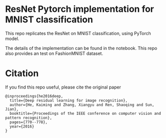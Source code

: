# ResNet Pytorch implementation for MNIST classification
This repo replicates the ResNet on MNIST classification, using PyTorch model.

The details of the implementation can be found in the notebook. This repo also provides an test on FashionMNIST dataset.

# Citation
 
If you find this repo useful, please cite the original paper

```
@inproceedings{he2016deep,
  title={Deep residual learning for image recognition},
  author={He, Kaiming and Zhang, Xiangyu and Ren, Shaoqing and Sun, Jian},
  booktitle={Proceedings of the IEEE conference on computer vision and pattern recognition},
  pages={770--778},
  year={2016}
}
```
